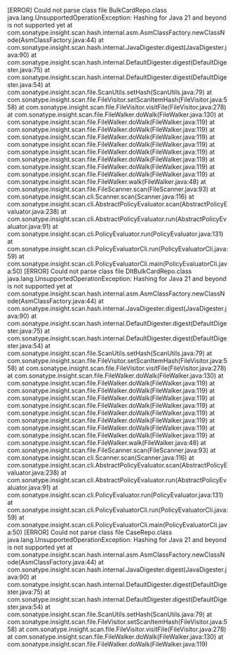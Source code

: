 [ERROR] Could not parse class file BulkCardRepo.class
java.lang.UnsupportedOperationException: Hashing for Java 21 and beyond is not supported yet
	at com.sonatype.insight.scan.hash.internal.asm.AsmClassFactory.newClassNode(AsmClassFactory.java:44)
	at com.sonatype.insight.scan.hash.internal.JavaDigester.digest(JavaDigester.java:90)
	at com.sonatype.insight.scan.hash.internal.DefaultDigester.digest(DefaultDigester.java:75)
	at com.sonatype.insight.scan.hash.internal.DefaultDigester.digest(DefaultDigester.java:54)
	at com.sonatype.insight.scan.file.ScanUtils.setHash(ScanUtils.java:79)
	at com.sonatype.insight.scan.file.FileVisitor.setScanItemHash(FileVisitor.java:558)
	at com.sonatype.insight.scan.file.FileVisitor.visitFile(FileVisitor.java:278)
	at com.sonatype.insight.scan.file.FileWalker.doWalk(FileWalker.java:130)
	at com.sonatype.insight.scan.file.FileWalker.doWalk(FileWalker.java:119)
	at com.sonatype.insight.scan.file.FileWalker.doWalk(FileWalker.java:119)
	at com.sonatype.insight.scan.file.FileWalker.doWalk(FileWalker.java:119)
	at com.sonatype.insight.scan.file.FileWalker.doWalk(FileWalker.java:119)
	at com.sonatype.insight.scan.file.FileWalker.doWalk(FileWalker.java:119)
	at com.sonatype.insight.scan.file.FileWalker.doWalk(FileWalker.java:119)
	at com.sonatype.insight.scan.file.FileWalker.doWalk(FileWalker.java:119)
	at com.sonatype.insight.scan.file.FileWalker.doWalk(FileWalker.java:119)
	at com.sonatype.insight.scan.file.FileWalker.walk(FileWalker.java:48)
	at com.sonatype.insight.scan.file.FileScanner.scan(FileScanner.java:93)
	at com.sonatype.insight.scan.cli.Scanner.scan(Scanner.java:116)
	at com.sonatype.insight.scan.cli.AbstractPolicyEvaluator.scan(AbstractPolicyEvaluator.java:238)
	at com.sonatype.insight.scan.cli.AbstractPolicyEvaluator.run(AbstractPolicyEvaluator.java:91)
	at com.sonatype.insight.scan.cli.PolicyEvaluator.run(PolicyEvaluator.java:131)
	at com.sonatype.insight.scan.cli.PolicyEvaluatorCli.run(PolicyEvaluatorCli.java:59)
	at com.sonatype.insight.scan.cli.PolicyEvaluatorCli.main(PolicyEvaluatorCli.java:50)
[ERROR] Could not parse class file DltBulkCardRepo.class
java.lang.UnsupportedOperationException: Hashing for Java 21 and beyond is not supported yet
	at com.sonatype.insight.scan.hash.internal.asm.AsmClassFactory.newClassNode(AsmClassFactory.java:44)
	at com.sonatype.insight.scan.hash.internal.JavaDigester.digest(JavaDigester.java:90)
	at com.sonatype.insight.scan.hash.internal.DefaultDigester.digest(DefaultDigester.java:75)
	at com.sonatype.insight.scan.hash.internal.DefaultDigester.digest(DefaultDigester.java:54)
	at com.sonatype.insight.scan.file.ScanUtils.setHash(ScanUtils.java:79)
	at com.sonatype.insight.scan.file.FileVisitor.setScanItemHash(FileVisitor.java:558)
	at com.sonatype.insight.scan.file.FileVisitor.visitFile(FileVisitor.java:278)
	at com.sonatype.insight.scan.file.FileWalker.doWalk(FileWalker.java:130)
	at com.sonatype.insight.scan.file.FileWalker.doWalk(FileWalker.java:119)
	at com.sonatype.insight.scan.file.FileWalker.doWalk(FileWalker.java:119)
	at com.sonatype.insight.scan.file.FileWalker.doWalk(FileWalker.java:119)
	at com.sonatype.insight.scan.file.FileWalker.doWalk(FileWalker.java:119)
	at com.sonatype.insight.scan.file.FileWalker.doWalk(FileWalker.java:119)
	at com.sonatype.insight.scan.file.FileWalker.doWalk(FileWalker.java:119)
	at com.sonatype.insight.scan.file.FileWalker.doWalk(FileWalker.java:119)
	at com.sonatype.insight.scan.file.FileWalker.doWalk(FileWalker.java:119)
	at com.sonatype.insight.scan.file.FileWalker.walk(FileWalker.java:48)
	at com.sonatype.insight.scan.file.FileScanner.scan(FileScanner.java:93)
	at com.sonatype.insight.scan.cli.Scanner.scan(Scanner.java:116)
	at com.sonatype.insight.scan.cli.AbstractPolicyEvaluator.scan(AbstractPolicyEvaluator.java:238)
	at com.sonatype.insight.scan.cli.AbstractPolicyEvaluator.run(AbstractPolicyEvaluator.java:91)
	at com.sonatype.insight.scan.cli.PolicyEvaluator.run(PolicyEvaluator.java:131)
	at com.sonatype.insight.scan.cli.PolicyEvaluatorCli.run(PolicyEvaluatorCli.java:59)
	at com.sonatype.insight.scan.cli.PolicyEvaluatorCli.main(PolicyEvaluatorCli.java:50)
[ERROR] Could not parse class file CaseRepo.class
java.lang.UnsupportedOperationException: Hashing for Java 21 and beyond is not supported yet
	at com.sonatype.insight.scan.hash.internal.asm.AsmClassFactory.newClassNode(AsmClassFactory.java:44)
	at com.sonatype.insight.scan.hash.internal.JavaDigester.digest(JavaDigester.java:90)
	at com.sonatype.insight.scan.hash.internal.DefaultDigester.digest(DefaultDigester.java:75)
	at com.sonatype.insight.scan.hash.internal.DefaultDigester.digest(DefaultDigester.java:54)
	at com.sonatype.insight.scan.file.ScanUtils.setHash(ScanUtils.java:79)
	at com.sonatype.insight.scan.file.FileVisitor.setScanItemHash(FileVisitor.java:558)
	at com.sonatype.insight.scan.file.FileVisitor.visitFile(FileVisitor.java:278)
	at com.sonatype.insight.scan.file.FileWalker.doWalk(FileWalker.java:130)
	at com.sonatype.insight.scan.file.FileWalker.doWalk(FileWalker.java:119)

